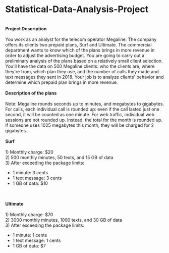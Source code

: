 # Statistical-Data-Analysis-Project
<br>
<b> Project Description </b><br><br>
You work as an analyst for the telecom operator Megaline. The company offers its clients two prepaid plans, Surf and Ultimate. The commercial department wants to know which of the plans brings in more revenue in order to adjust the advertising budget.
You are going to carry out a preliminary analysis of the plans based on a relatively small client selection. You'll have the data on 500 Megaline clients: who the clients are, where they're from, which plan they use, and the number of calls they made and text messages they sent in 2018. Your job is to analyze clients' behavior and determine which prepaid plan brings in more revenue.<br><br>
<b> Description of the plans </b><br><br>
Note: Megaline rounds seconds up to minutes, and megabytes to gigabytes. For calls, each individual call is rounded up: even if the call lasted just one second, it will be counted as one minute. For web traffic, individual web sessions are not rounded up. Instead, the total for the month is rounded up. If someone uses 1025 megabytes this month, they will be charged for 2 gigabytes.<br><br>
<b> Surf </b> <br><br>
1) Monthly charge: $20 <br>
2) 500 monthly minutes, 50 texts, and 15 GB of data<br>
3) After exceeding the package limits:<br>
<ul>
  <li> 1 minute: 3 cents </li>
  <li> 1 text message: 3 cents </li>
  <li> 1 GB of data: $10 </li>
</ul>
<br><br>
<b> Ultimate </b> <br><br>
1) Monthly charge: $70 <br>
2) 3000 monthly minutes, 1000 texts, and 30 GB of data<br>
3) After exceeding the package limits:<br>
<ul>
  <li> 1 minute: 1 cents </li>
  <li> 1 text message: 1 cents </li>
  <li> 1 GB of data: $7 </li>
</ul>
